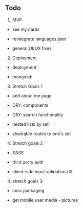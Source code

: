 

## Todo

1.  MVP

- see my cards  

- reintegrate languages.json  

- general UI/UX fixes  


2.  Deployment  

- deployment

- mongolab  


3. Stretch Goals 1

- add about me page

- DRY: components  

- DRY: search functionality  

- nested lists by set  

- shareable routes to one's set  


4. Stretch goals  2

- SASS  

- third party auth  

- client-side input validation UX  


4.  stretch goals 3:  

- ionic packaging

- get mobile user media - pictures  
